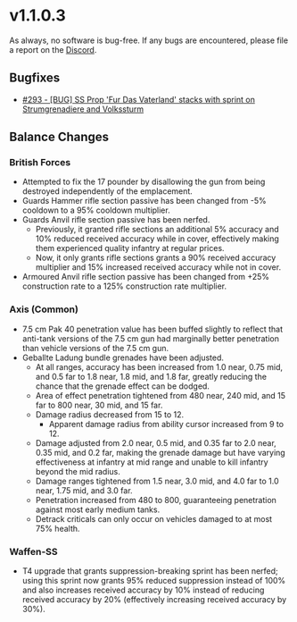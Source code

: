 # v1.1.0.3

As always, no software is bug-free. If any bugs are encountered, please file a report on the [Discord](https://discord.gg/6VeK5jhggB).

## Bugfixes

- [#293 - [BUG] SS Prop 'Fur Das Vaterland' stacks with sprint on Strumgrenadiere and Volkssturm](https://github.com/Stoklomolvi/Spearhead-Public/issues/293)

## Balance Changes

### British Forces

- Attempted to fix the 17 pounder by disallowing the gun from being destroyed independently of the emplacement.
- Guards Hammer rifle section passive has been changed from -5% cooldown to a 95% cooldown multiplier.
- Guards Anvil rifle section passive has been nerfed.
  - Previously, it granted rifle sections an additional 5% accuracy and 10% reduced received accuracy while in cover, effectively making them experienced quality infantry at regular prices.
  - Now, it only grants rifle sections grants a 90% received accuracy multiplier and 15% increased received accuracy while not in cover.
- Armoured Anvil rifle section passive has been changed from +25% construction rate to a 125% construction rate multiplier.

### Axis (Common)

- 7.5 cm Pak 40 penetration value has been buffed slightly to reflect that anti-tank versions of the 7.5 cm gun had marginally better penetration than vehicle versions of the 7.5 cm gun.
- Geballte Ladung bundle grenades have been adjusted.
  - At all ranges, accuracy has been increased from 1.0 near, 0.75 mid, and 0.5 far to 1.8 near, 1.8 mid, and 1.8 far, greatly reducing the chance that the grenade effect can be dodged.
  - Area of effect penetration tightened from 480 near, 240 mid, and 15 far to 800 near, 30 mid, and 15 far.
  - Damage radius decreased from 15 to 12.
    - Apparent damage radius from ability cursor increased from 9 to 12.
  - Damage adjusted from 2.0 near, 0.5 mid, and 0.35 far to 2.0 near, 0.35 mid, and 0.2 far, making the grenade damage but have varying effectiveness at infantry at mid range and unable to kill infantry beyond the mid radius.
  - Damage ranges tightened from 1.5 near, 3.0 mid, and 4.0 far to 1.0 near, 1.75 mid, and 3.0 far.
  - Penetration increased from 480 to 800, guaranteeing penetration against most early medium tanks.
  - Detrack criticals can only occur on vehicles damaged to at most 75% health.

### Waffen-SS

- T4 upgrade that grants suppression-breaking sprint has been nerfed; using this sprint now grants 95% reduced suppression instead of 100% and also increases received accuracy by 10% instead of reducing received accuracy by 20% (effectively increasing received accuracy by 30%).
